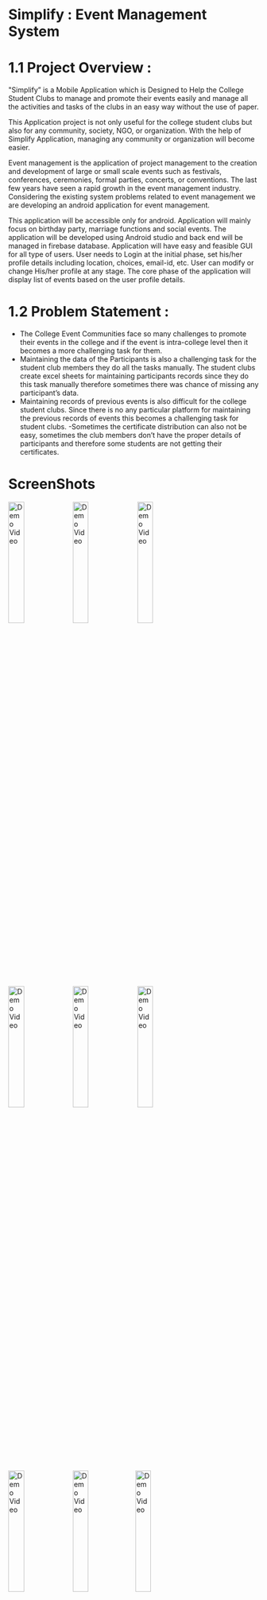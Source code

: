 # Simplify : Event Management System

# 1.1 Project Overview :

"Simplify” is a Mobile Application which is Designed to Help the College Student
Clubs to manage and promote their events easily and manage all the activities and tasks
of the clubs in an easy way without the use of paper.

This Application project is not only useful for the college student clubs but also for any
community, society, NGO, or organization. With the help of Simplify Application,
managing any community or organization will become easier.

Event management is the application of project management to the creation and
development of large or small scale events such as festivals, conferences, ceremonies,
formal parties, concerts, or conventions. The last few years have seen a rapid growth in
the event management industry. Considering the existing system problems related to
event management we are developing an android application for event management. 

This application will be accessible only for android. Application will mainly focus on birthday
party, marriage functions and social events. The application will be developed using
Android studio and back end will be managed in firebase database. Application will have
easy and feasible GUI for all type of users. User needs to Login at the initial phase, set
his/her profile details including location, choices, email-id, etc. User can modify or
change His/her profile at any stage. The core phase of the application will display list of
events based on the user profile details.

# 1.2 Problem Statement :

- The College Event Communities face so many challenges to promote their events in the
college and if the event is intra-college level then it becomes a more challenging
task for them.
- Maintaining the data of the Participants is also a challenging task for the student
club members they do all the tasks manually. The student clubs create excel sheets
for maintaining participants records since they do this task manually therefore
sometimes there was chance of missing any participant’s data.
- Maintaining records of previous events is also difficult for the college student
clubs. Since there is no any particular platform for maintaining the previous
records of events this becomes a challenging task for student clubs.
-Sometimes the certificate distribution can also not be easy, sometimes the club
members don’t have the proper details of participants and therefore some students
are not getting their certificates.

# ScreenShots
<img width="25%" src="https://github.com/shamsulhusainansari/Simplify-Event-Management-System/blob/main/Screenshots/1.png" alt="Demo Video"/> <img width="25%" src="https://github.com/shamsulhusainansari/Simplify-Event-Management-System/blob/main/Screenshots/2.png" alt="Demo Video"/> <img width="25%" src="https://github.com/shamsulhusainansari/Simplify-Event-Management-System/blob/main/Screenshots/3.png" alt="Demo Video"/> <img width="25%" src="https://github.com/shamsulhusainansari/Simplify-Event-Management-System/blob/main/Screenshots/4.png" alt="Demo Video"/> <img width="25%" src="https://github.com/shamsulhusainansari/Simplify-Event-Management-System/blob/main/Screenshots/5.png" alt="Demo Video"/> <img width="25%" src="https://github.com/shamsulhusainansari/Simplify-Event-Management-System/blob/main/Screenshots/6.png" alt="Demo Video"/> <img width="25%" src="https://github.com/shamsulhusainansari/Simplify-Event-Management-System/blob/main/Screenshots/7.png" alt="Demo Video"/> <img width="25%" src="https://github.com/shamsulhusainansari/Simplify-Event-Management-System/blob/main/Screenshots/8.png" alt="Demo Video"/><img width="25%" src="https://github.com/shamsulhusainansari/Simplify-Event-Management-System/blob/main/Screenshots/9.png" alt="Demo Video"/><img width="25%" src="https://github.com/shamsulhusainansari/Simplify-Event-Management-System/blob/main/Screenshots/10.png" alt="Demo Video"/><img width="25%" src="https://github.com/shamsulhusainansari/Simplify-Event-Management-System/blob/main/Screenshots/11.png" alt="Demo Video"/><img width="25%" src="https://github.com/shamsulhusainansari/Simplify-Event-Management-System/blob/main/Screenshots/12.png" alt="Demo Video"/><img width="25%" src="https://github.com/shamsulhusainansari/Simplify-Event-Management-System/blob/main/Screenshots/13.png" alt="Demo Video"/><img width="25%" src="https://github.com/shamsulhusainansari/Simplify-Event-Management-System/blob/main/Screenshots/14.png" alt="Demo Video"/><img width="25%" src="https://github.com/shamsulhusainansari/Simplify-Event-Management-System/blob/main/Screenshots/15.png" alt="Demo Video"/><img width="25%" src="https://github.com/shamsulhusainansari/Simplify-Event-Management-System/blob/main/Screenshots/16.png" alt="Demo Video"/>

# Currently available on the Play store.
 
 <a href='https://play.google.com/store/apps/details?id=com.knoxtech.simplify&pcampaignid=pcampaignidMKT-Other-global-all-co-prtnr-py-PartBadge-Mar2515-1'><img alt='Get it on Google Play' src='https://play.google.com/intl/en_us/badges/static/images/badges/en_badge_web_generic.png' width="240" height="90"/></a>
# Watch Our Promo
<a href="https://youtu.be/lt_Xe5WuneY" title="Preview">
  <p align="left">
    <img width="15%" src="https://github.com/shamsulhusainansari/Simplify-Event-Management-System/blob/main/Screenshots/youtube-logo-png-3565.png" alt="Preview"/>
  </p>
</a>

# License

MIT License

Copyright (c) 2022 Shamsul Husain Ansari

Permission is hereby granted, free of charge, to any person obtaining a copy
of this software and associated documentation files (the "Software"), to deal
in the Software without restriction, including without limitation the rights
to use, copy, modify, merge, publish, distribute, sublicense, and/or sell
copies of the Software, and to permit persons to whom the Software is
furnished to do so, subject to the following conditions:

The above copyright notice and this permission notice shall be included in all
copies or substantial portions of the Software.

THE SOFTWARE IS PROVIDED "AS IS", WITHOUT WARRANTY OF ANY KIND, EXPRESS OR
IMPLIED, INCLUDING BUT NOT LIMITED TO THE WARRANTIES OF MERCHANTABILITY,
FITNESS FOR A PARTICULAR PURPOSE AND NONINFRINGEMENT. IN NO EVENT SHALL THE
AUTHORS OR COPYRIGHT HOLDERS BE LIABLE FOR ANY CLAIM, DAMAGES OR OTHER
LIABILITY, WHETHER IN AN ACTION OF CONTRACT, TORT OR OTHERWISE, ARISING FROM,
OUT OF OR IN CONNECTION WITH THE SOFTWARE OR THE USE OR OTHER DEALINGS IN THE
SOFTWARE.
